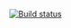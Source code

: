 [![Build status](https://ci.appveyor.com/api/projects/status/si1g9w400b52isl1?svg=true)](https://ci.appveyor.com/project/MaryVanyush/nicnames)